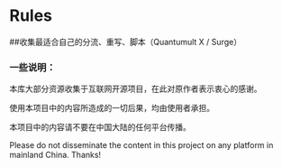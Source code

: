 # Rules
##收集最适合自己的分流、重写、脚本（Quantumult X / Surge）

### 一些说明：

本库大部分资源收集于互联网开源项目，在此对原作者表示衷心的感谢。

使用本项目中的内容所造成的一切后果，均由使用者承担。

本项目中的内容请不要在中国大陆的任何平台传播。

Please do not disseminate the content in this project on any platform in mainland China. Thanks!
